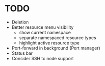 # TODO

* Deletion
* Better resource menu visibility
    - show current namespace
    - separate namespaced resource types
    - highlight active resource type
* Port-forward in background (Port manager)
* Status bar
* Consider SSH to node support
